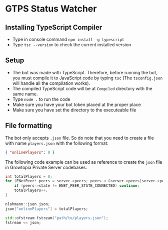 # GTPS Status Watcher
## Installing TypeScript Compiler
- Type in console command `npm install -g typescript`
- Type `tsc --version` to check the current installed version
## Setup
- The bot was made with TypeScript. Therefore, before running the bot, you must compile it to JavaScript code by typing `tsc` (The `tsconfig.json` will handle all the compilation works). 
- The compiled TypeScript code will be at `Compiled`  directory with the same name. 
- Type `node .` to run the code
- Make sure you have your bot token placed at the proper place
- Make sure you have set the directory to the executeable file

## File formatting
The bot only accepts `.json` file. So do note that you need to create a file with name `players.json` with the following format:
```json
{ "onlinePlayers": 0 }
```
The following code example can be used as reference to create the `json` file in Growtopia Private Server codebases. 
```cpp
int totalPlayers = 0;
for (ENetPeer* peers = server->peers; peers < &server->peers[server->peerCount]; currentPeer++) {
	if (peers->state != ENET_PEER_STATE_CONNECTED) continue;
	totalPlayers++;
}

nlohmann::json json;
json["onlinePlayers"] = totalPlayers;

std::ofstream fstream("path/to/players.json");
fstream << json;
```
